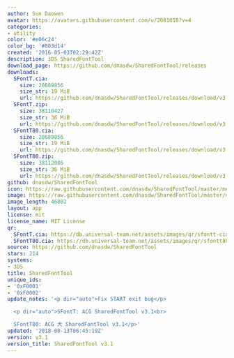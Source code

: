 ```yaml
---
author: Sun Daowen
avatar: https://avatars.githubusercontent.com/u/2081018?v=4
categories:
- utility
color: '#e06c24'
color_bg: '#803d14'
created: '2016-05-03T02:29:42Z'
description: 3DS SharedFontTool
download_page: https://github.com/dnasdw/SharedFontTool/releases
downloads:
  SFontT.cia:
    size: 20689856
    size_str: 19 MiB
    url: https://github.com/dnasdw/SharedFontTool/releases/download/v3.1/SFontT.cia
  SFontT.zip:
    size: 38110427
    size_str: 36 MiB
    url: https://github.com/dnasdw/SharedFontTool/releases/download/v3.1/SFontT.zip
  SFontT80.cia:
    size: 20689856
    size_str: 19 MiB
    url: https://github.com/dnasdw/SharedFontTool/releases/download/v3.1/SFontT80.cia
  SFontT80.zip:
    size: 38112086
    size_str: 36 MiB
    url: https://github.com/dnasdw/SharedFontTool/releases/download/v3.1/SFontT80.zip
github: dnasdw/SharedFontTool
icon: https://raw.githubusercontent.com/dnasdw/SharedFontTool/master/meta/icon_3ds.png
image: https://raw.githubusercontent.com/dnasdw/SharedFontTool/master/meta/banner_3ds.png
image_length: 46802
layout: app
license: mit
license_name: MIT License
qr:
  SFontT.cia: https://db.universal-team.net/assets/images/qr/sfontt-cia.png
  SFontT80.cia: https://db.universal-team.net/assets/images/qr/sfontt80-cia.png
source: https://github.com/dnasdw/SharedFontTool
stars: 214
systems:
- 3DS
title: SharedFontTool
unique_ids:
- '0xF0001'
- '0xF0002'
update_notes: '<p dir="auto">Fix START exit bug</p>

  <p dir="auto">SFontT: ACG SharedFontTool v3.1<br>

  SFontT80: ACG 大 SharedFontTool v3.1</p>'
updated: '2018-08-13T06:45:19Z'
version: v3.1
version_title: SharedFontTool v3.1
---
```

